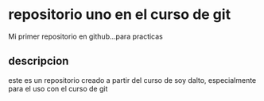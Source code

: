 # repositorio uno en el curso de git
Mi primer repositorio en github...para practicas


## descripcion
este es un repositorio creado a partir del curso de soy dalto, especialmente para el uso con el curso de git
